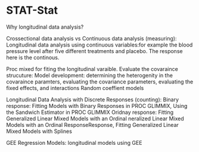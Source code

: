 # STAT-Stat
Why longitudinal data analysis?

Crossectional data analysis vs Continuous data analysis (measuring): 
Longitudinal data analysis using continuous variables:for example the blood pressure level after five different treatments and placebo. The response here is the continous. 


Proc mixed for fiting the longitudinal varaible.
Evaluate the covaraince strucuture: 
Model development: determining the heterogenity in the covaraince paramters, evaluating the covariance parameters, evaluating the fixed effects, and interactions
Random coeffient models


Longitudinal Data Analysis with Discrete Responses (counting): 
Binary response: Fitting Models with Binary Responses in PROC GLIMMIX, Using the Sandwich Estimator in PROC GLIMMIX
Oridnay response: Fitting Generalized Linear Mixed Models with an Ordinal neralized Linear Mixed Models with an Ordinal ResponseResponse, 
Fitting Generalized Linear Mixed Models with Splines

GEE Regression Models: longitudinal models using GEE
